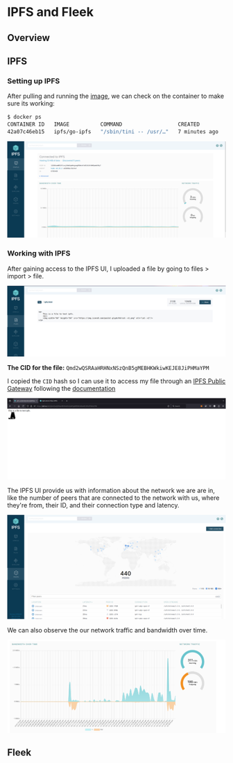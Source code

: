 # IPFS and Fleek

## Overview

## IPFS

### Setting up IPFS

After pulling and running the [image](https://hub.docker.com/r/ipfs/go-ipfs/), we can check on the container to make sure its working:
```bash
$ docker ps
CONTAINER ID   IMAGE          COMMAND                  CREATED         STATUS                   PORTS                                                                                                                                                 NAMES
42a07c46eb15   ipfs/go-ipfs   "/sbin/tini -- /usr/…"   7 minutes ago   Up 7 minutes (healthy)   0.0.0.0:4001->4001/tcp, :::4001->4001/tcp, 0.0.0.0:5001->5001/tcp, :::5001->5001/tcp, 4001/udp, 0.0.0.0:8080->8080/tcp, :::8080->8080/tcp, 8081/tcp   ipfs_host
```

![IPFS UI](images/IPFS_UI.png)

### Working with IPFS

After gaining access to the IPFS UI, I uploaded a file by going to files > import > file.

![Uploaded file](images/UploadedFile.png)

**The CID for the file:** `Qmd2wQSRAaHRHNxNSzQnB5gMEBHKWkiwKEJE8JiPHMaYPM`

I copied the `CID` hash so I can use it to access my file through an [IPFS Public Gateway](https://ipfs.io/ipfs) following the [documentation](https://docs.ipfs.tech/how-to/address-ipfs-on-web/#cid)

![The file uploaded in the Public Gateway](images/PublicGateway.png)

The IPFS UI provide us with information about the network we are are in, like the number of peers that are connected to the network with us, where they're from, their ID, and their connection type and latency.

![Connected peers](images/ConnectedPeers.png)

We can also observe the our network traffic and bandwidth over time.

![Connection status](images/Bandwidth.png)

## Fleek

